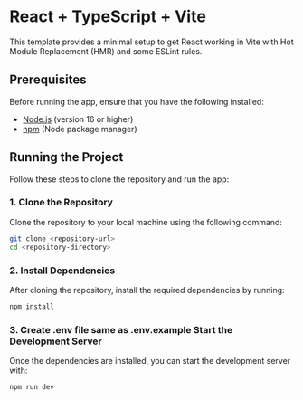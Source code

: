 # React + TypeScript + Vite

This template provides a minimal setup to get React working in Vite with Hot Module Replacement (HMR) and some ESLint rules.

## Prerequisites

Before running the app, ensure that you have the following installed:

- [Node.js](https://nodejs.org/) (version 16 or higher)
- [npm](https://www.npmjs.com/) (Node package manager)

## Running the Project

Follow these steps to clone the repository and run the app:

### 1. Clone the Repository

Clone the repository to your local machine using the following command:

```bash
git clone <repository-url>
cd <repository-directory>
```

### 2. Install Dependencies
After cloning the repository, install the required dependencies by running:

```bash
npm install
```

### 3. Create .env file same as .env.example Start the Development Server
Once the dependencies are installed, you can start the development server with:

```bash
npm run dev
```

